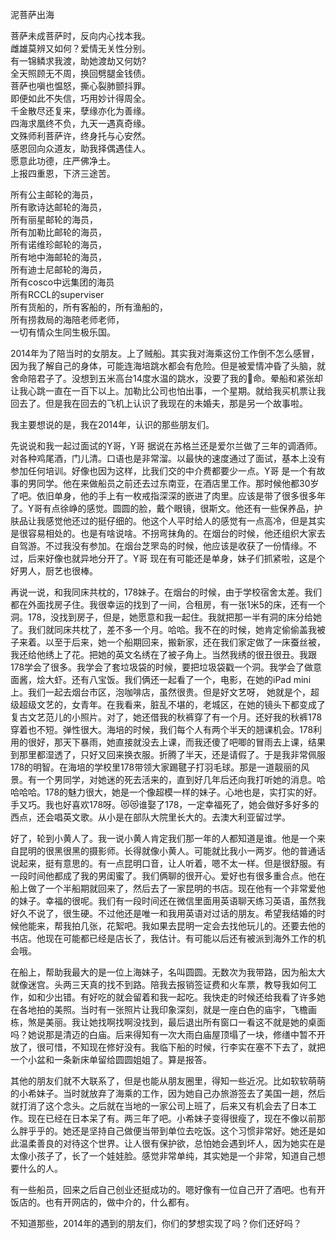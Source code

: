 泥菩萨出海

菩萨未成菩萨时，反向内心找本我。  
雌雄莫辨又如何？爱情无关性分别。  
有一锦鳞求我渡，助她渡劫又何妨?  
全天照顾无不周，换回劈腿金钱债。  
菩萨也嗔也愠怒，撕心裂肺颤抖罪。  
即便如此不失信，巧用妙计得周全。  
千金散尽还复来，孽缘亦化为善缘。  
四海求凰终不负，九天一遇真奇缘。  
文殊师利菩萨许，终身托与心安然。  
感恩回向众道友，助我择偶遇佳人。  
愿意此功德，庄严佛净土。  
上报四重恩，下济三途苦。     

所有公主邮轮的海员，  
所有歌诗达邮轮的海员，    
所有丽星邮轮的海员，    
所有加勒比邮轮的海员，  
所有诺维珍邮轮的海员，  
所有地中海邮轮的海员，  
所有迪士尼邮轮的海员，    
所有cosco中远集团的海员    
所有RCCL的superviser  
所有货船的，所有客船的，所有渔船的，    
所有捞救局的海陪老师老师，   
一切有情众生同生极乐国。    

2014年为了陪当时的女朋友。上了贼船。其实我对海乘这份工作倒不怎么感冒，因为我了解自己的身体，可能连海培跳水都会有危险。但是被爱情冲昏了头脑，就舍命陪君子了。没想到五米高台14度水温的跳水，没要了我的🐶命。晕船和紧张却让我心跳一直在一百下以上。加勒比公司也怕出事，一个星期。就给我买机票让我回去了。但是我在回去的飞机上认识了我现在的未婚夫，那是另一个故事啦。

我主要想说的是，我在2014年，认识的那些朋友们。    

先说说和我一起过面试的Y哥，Y哥 据说在苏格兰还是爱尔兰做了三年的调酒师。对各种鸡尾酒，门儿清。口语也是非常溜。以最快的速度通过了面试，基本上没有参加任何培训。好像也因为这样，比我们交的中介费都要少一点。Y哥 是一个有故事的男同学。他在来做船员之前还去过东南亚，在酒店里工作。那时候他都30岁了吧。依旧单身，他的手上有一枚戒指深深的嵌进了肉里。应该是带了很多很多年了。Y哥有点徐峥的感觉。圆圆的脸，戴个眼镜，很斯文。他还有一些保养品，护肤品让我感觉他还过的挺仔细的。他这个人平时给人的感觉有一点高冷，但是其实是很容易相处的。也是有啥说啥。不拐弯抹角的。在烟台的时候，他还组织大家去自驾游。不过我没有参加。在烟台芝罘岛的时候，他应该是收获了一份情缘。不过，后来好像也就异地分开了。Y哥 现在有可能还是单身，妹子们抓紧啦，这是个好男人，厨艺也很棒。  

再说一说，和我同床共枕的，178妹子。在烟台的时候，由于学校宿舍太差。我们都在外面找房子住。我很幸运的找到了一间，合租房，有一张1米5的床，还有一个洞。178，没找到房子，但是，她愿意和我一起住。我就把那一半有洞的床分给她了。我们就同床共枕了，差不多一个月。哈哈。我不在的时候，她肯定偷偷盖我被子来着。以至于后来，她一个船期回来，搬新家，还在我们家定做了一床蚕丝被，我还给他绣上了花。把她的英文名绣在了被子角上。当然我绣的很丑很丑。我跟178学会了很多。我学会了套垃圾袋的时候，要把垃圾袋戳一个洞。我学会了做意面酱，烩大虾。还有八宝饭。我们俩还一起看了一个，电影，在她的iPad mini上。我们一起去烟台市区，泡咖啡店，虽然很贵。但是好文艺呀， 她就是个，超级超级文艺的，女青年。在我看来，脏乱不堪的，老城区，在她的镜头下都变成了复古文艺范儿的小照片。对了，她还借我的秋裤穿了有一个月。还好我的秋裤178穿着也不短。弹性很大。海培的时候，我们每个人有两个半天的翘课机会。178利用的很好，那天下暴雨，她直接就没去上课，而我还傻了吧唧的冒雨去上课，结果到那里都湿透了，只好又回来换衣服。折腾了半天，还是请假了。于是我非常佩服178的明智。在海培的学校里178带领大家踢毽子打羽毛球。那是一道靓丽的风景。有一个男同学，对她迷的死去活来的，直到好几年后还向我打听她的消息。哈哈哈哈。178的魅力很大，她是一个像超模一样的妹子。心地也是，实打实的好。手又巧。我也好喜欢178呀。😻😻谁娶了178，一定幸福死了，她会做好多好多的西点，还会唱英文歌。从小是在部队大院里长大的。去澳大利亚留过学。  

好了，轮到小黄人了。我一说小黄人肯定我们那一年的人都知道是谁。他是一个来自昆明的很黑很黑的摄影师。长得就像小黄人。可能就比我小一两岁。他的普通话说起来，挺有意思的。有一点昆明口音，让人听着，嗯不太一样。但是很舒服。有一段时间他都成了我的男闺蜜了。我们俩聊的很开心。爱好也有很多重合点。他在船上做了一个半船期就回来了，然后去了一家昆明的书店。现在他有一个非常爱他的妹子。幸福的很呢。我们有一段时间还在微信里面用英语聊天练习英语，虽然我好久不说了，很生硬。不过他还是唯一和我用英语对过话的朋友。希望我结婚的时候他能来，帮我拍几张，花絮吧。我如果去昆明一定会去找他玩儿的。还要去他的书店。他现在可能都已经是店长了，我估计。有可能以后还有被派到海外工作的机会哦。  

在船上，帮助我最大的是一位上海妹子，名叫圆圆。无数次为我带路，因为船太大就像迷宫。头两三天真的找不到路。陪我去报销签证费和火车票，教导我如何工作，如和少出错。有好吃的就会留着和我一起吃。我快走的时候还给我看了许多她在各地拍的美照。当时有一张照片让我印象深刻，就是一座白色的庙宇，飞檐画栋，煞是美丽。我让她找啊找啊没找到，最后退出所有窗口一看这不就是她的桌面吗？她说那是清迈的白庙。后来得知有一次大雨白庙屋顶塌了一块，修缮中暂不开放了，很可惜，不知现在修好没有。我临下船的时候，行李实在塞不下去了，就把一个小盆和一条新床单留给圆圆姐姐了。算是报答。

其他的朋友们就不大联系了，但是也能从朋友圈里，得知一些近况。比如软软萌萌的小希妹子。当时就放弃了海乘的工作，因为她自己办旅游签去了美国一趟，然后就打消了这个念头。之后就在当地的一家公司上班了，后来又有机会去了日本工作。现在已经在日本呆了有。两三年了吧。小希妹子变得很瘦了，现在不像以前那么胖乎乎的。她还是坚持自己做便当带到单位去吃饭。这个习惯非常好。她还是如此温柔善良的对待这个世界。让人很有保护欲，总怕她会遇到坏人，因为她实在是太像小孩子了，长了一个娃娃脸。感觉非常单纯，其实她是一个非常，知道自己想要什么的人。  

有一些船员，回来之后自己创业还挺成功的。嗯好像有一位自己开了酒吧。也有开饭店的。也有开网店的，做中介的，什么都有。  

不知道那些，2014年的遇到的朋友们，你们的梦想实现了吗？你们还好吗？
